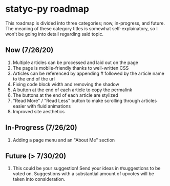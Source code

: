 # statyc-py roadmap
  
This roadmap is divided into three categories; now, in-progress, and future. The meaning of these category titles is somewhat self-explainatory, so I won't be going into detail regarding said topic.

## Now (7/26/20)
1. Multiple articles can be processed and laid out on the page
2. The page is mobile-friendly thanks to well-written CSS
3. Articles can be referenced by appending # followed by the article name to the end of the url
4. Fixing code block width and removing the shadow
5. A button at the end of each article to copy the permalink
6. The buttons at the end of each article are stylized
7. "Read More" / "Read Less" button to make scrolling through articles easier with fluid animations
8. Improved site aesthetics

## In-Progress (7/26/20)
1. Adding a page menu and an "About Me" section

## Future (> 7/30/20) 
1. This could be your suggestion! Send your ideas in #suggestions to be voted on. Suggestions with a substantial amount of upvotes will be taken into consideration.
